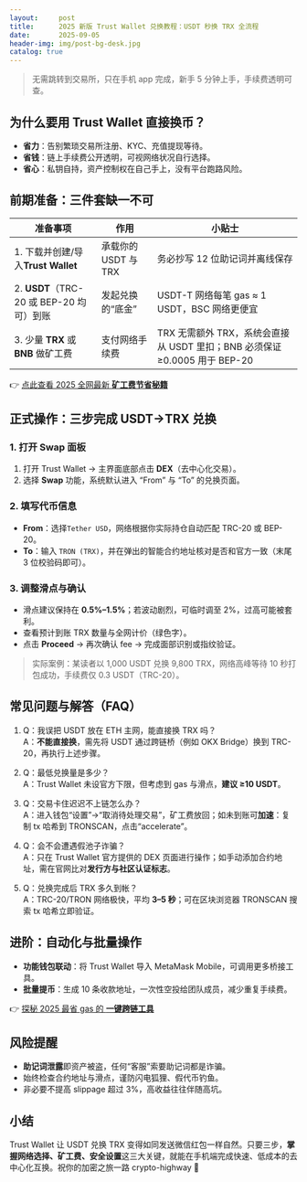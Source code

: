 ```yaml
---
layout:     post
title:      2025 新版 Trust Wallet 兑换教程：USDT 秒换 TRX 全流程
date:       2025-09-05
header-img: img/post-bg-desk.jpg
catalog: true
---
```


> 无需跳转到交易所，只在手机 app 完成，新手 5 分钟上手，手续费透明可查。

## 为什么要用 Trust Wallet 直接换币？
- **省力**：告别繁琐交易所注册、KYC、充值提现等待。  
- **省钱**：链上手续费公开透明，可视网络状况自行选择。  
- **省心**：私钥自持，资产控制权在自己手上，没有平台跑路风险。  

## 前期准备：三件套缺一不可  
| 准备事项 | 作用 | 小贴士 |  
|----------|------|--------|  
| 1. 下载并创建/导入**Trust Wallet** | 承载你的 USDT 与 TRX | 务必抄写 12 位助记词并离线保存 |  
| 2. **USDT**（TRC-20 或 BEP-20 均可）到账 | 发起兑换的“底金” | USDT-T 网络每笔 gas ≈ 1 USDT，BSC 网络更便宜 |  
| 3. 少量 **TRX** 或 **BNB** 做矿工费 | 支付网络手续费 | TRX 无需额外 TRX，系统会直接从 USDT 里扣；BNB 必须保证 ≥0.0005 用于 BEP-20 |  

👉 [点此查看 2025 全网最新 **矿工费节省秘籍**](https://okxdog.com/)  

## 正式操作：三步完成 USDT→TRX 兑换

### 1. 打开 Swap 面板  
1. 打开 Trust Wallet → 主界面底部点击 **DEX**（去中心化交易）。  
2. 选择 **Swap** 功能，系统默认进入 “From” 与 “To” 的兑换页面。  

### 2. 填写代币信息  
- **From**：选择`Tether USD`，网络根据你实际持仓自动匹配 TRC-20 或 BEP-20。  
- **To**：输入 `TRON (TRX)`，并在弹出的智能合约地址核对是否和官方一致（末尾 3 位校验码即可）。  

### 3. 调整滑点与确认  
- 滑点建议保持在 **0.5%–1.5%**；若波动剧烈，可临时调至 2%，过高可能被套利。  
- 查看预计到账 TRX 数量与全网计价（绿色字）。  
- 点击 **Proceed** → 再次确认 fee → 完成面部识别或指纹验证。  

> 实际案例：某读者以 1,000 USDT 兑换 9,800 TRX，网络高峰等待 10 秒打包成功，手续费仅 0.3 USDT（TRC-20）。  

## 常见问题与解答（FAQ）

1. Q：我误把 USDT 放在 ETH 主网，能直接换 TRX 吗？  
   A：**不能直接换**，需先将 USDT 通过跨链桥（例如 OKX Bridge）换到 TRC-20，再执行上述步骤。  

2. Q：最低兑换量是多少？  
   A：Trust Wallet 未设官方下限，但考虑到 gas 与滑点，**建议 ≥10 USDT**。  

3. Q：交易卡住迟迟不上链怎么办？  
   A：进入钱包“设置”→“取消待处理交易”，矿工费放回；如未到账可**加速**：复制 tx 哈希到 TRONSCAN，点击“accelerate”。  

4. Q：会不会遭遇假池子诈骗？  
   A：只在 Trust Wallet 官方提供的 DEX 页面进行操作；如手动添加合约地址，需在官网比对**发行方与社区认证标志**。  

5. Q：兑换完成后 TRX 多久到帐？  
   A：TRC-20/TRON 网络极快，平均 **3–5 秒**；可在区块浏览器 TRONSCAN 搜索 tx 哈希立即验证。  

## 进阶：自动化与批量操作
- **功能钱包联动**：将 Trust Wallet 导入 MetaMask Mobile，可调用更多桥接工具。  
- **批量提币**：生成 10 条收款地址，一次性空投给团队成员，减少重复手续费。  

👉 [探秘 2025 最省 gas 的 **一键跨链工具**](https://okxdog.com/)  

## 风险提醒
- **助记词泄露**即资产被盗，任何“客服”索要助记词都是诈骗。  
- 始终检查合约地址与滑点，谨防闪电狐狸、假代币钓鱼。  
- 非必要不提高 slippage 超过 3%，高收益往往伴随高坑。  

## 小结
Trust Wallet 让 USDT 兑换 TRX 变得如同发送微信红包一样自然。只要三步，**掌握网络选择、矿工费、安全设置**这三大关键，就能在手机端完成快速、低成本的去中心化互换。祝你的加密之旅一路 crypto-highway 🚀
